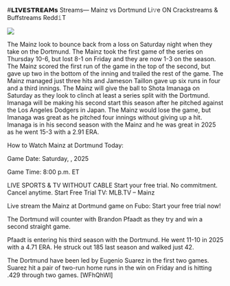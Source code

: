 #𝗟𝗜𝗩𝗘𝗦𝗧𝗥𝗘𝗔𝗠𝘀 Streams— Mainz vs Dortmund Li𝚟e ON Crackstreams & Buffstreams Redd𝚒T  
  
  
[![](https://i.imgur.com/qSNzIqt.png)](https://movie.rssnews.media/JZWaQCt.php)  
  
The Mainz look to bounce back from a loss on Saturday night when they take on the Dortmund. The Mainz took the first game of the series on Thursday 10-6, but lost 8-1 on Friday and they are now 1-3 on the season. The Mainz scored the first run of the game in the top of the second, but gave up two in the bottom of the inning and trailed the rest of the game. The Mainz managed just three hits and Jameson Taillon gave up six runs in four and a third innings. The Mainz will give the ball to Shota Imanaga on Saturday as they look to clinch at least a series split with the Dortmund. Imanaga will be making his second start this season after he pitched against the Los Angeles Dodgers in Japan. The Mainz would lose the game, but Imanaga was great as he pitched four innings without giving up a hit. Imanaga is in his second season with the Mainz and he was great in 2025 as he went 15-3 with a 2.91 ERA.

How to Watch Mainz at Dortmund Today:

Game Date: Saturday, , 2025

Game Time: 8:00 p.m. ET

LIVE SPORTS & TV WITHOUT CABLE
Start your free trial. No commitment. Cancel anytime.
Start Free Trial
TV: MLB.TV – Mainz

Live stream the Mainz at Dortmund game on Fubo: Start your free trial now!

The Dortmund will counter with Brandon Pfaadt as they try and win a second straight game.

Pfaadt is entering his third season with the Dortmund. He went 11-10 in 2025 with a 4.71 ERA. He struck out 185 last season and walked just 42.

The Dortmund have been led by Eugenio Suarez in the first two games. Suarez hit a pair of two-run home runs in the win on Friday and is hitting .429 through two games. [WFhQhWl]